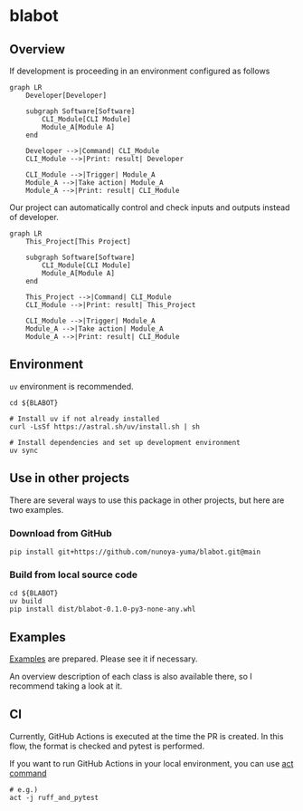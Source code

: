 # blabot

## Overview

If development is proceeding in an environment configured as follows

```mermaid
graph LR
    Developer[Developer]

    subgraph Software[Software]
        CLI_Module[CLI Module]
        Module_A[Module A]
    end

    Developer -->|Command| CLI_Module
    CLI_Module -->|Print: result| Developer

    CLI_Module -->|Trigger| Module_A
    Module_A -->|Take action| Module_A
    Module_A -->|Print: result| CLI_Module
```

Our project can automatically control and check inputs and outputs instead of developer.

```mermaid
graph LR
    This_Project[This Project]

    subgraph Software[Software]
        CLI_Module[CLI Module]
        Module_A[Module A]
    end

    This_Project -->|Command| CLI_Module
    CLI_Module -->|Print: result| This_Project

    CLI_Module -->|Trigger| Module_A
    Module_A -->|Take action| Module_A
    Module_A -->|Print: result| CLI_Module
```

## Environment

`uv` environment is recommended.

```shell
cd ${BLABOT}

# Install uv if not already installed
curl -LsSf https://astral.sh/uv/install.sh | sh

# Install dependencies and set up development environment
uv sync
```

## Use in other projects

There are several ways to use this package in other projects, but here are two examples.

### Download from GitHub

```shell
pip install git+https://github.com/nunoya-yuma/blabot.git@main
```

### Build from local source code

```shell
cd ${BLABOT}
uv build
pip install dist/blabot-0.1.0-py3-none-any.whl
```

## Examples

[Examples](./examples/README.md) are prepared. Please see it if necessary.

An overview description of each class is also available there, so I recommend taking a look at it.

## CI

Currently, GitHub Actions is executed at the time the PR is created.
In this flow, the format is checked and pytest is performed.

If you want to run GitHub Actions in your local environment, you can use [act command](https://github.com/nektos/act)

```shell
# e.g.)
act -j ruff_and_pytest
```
